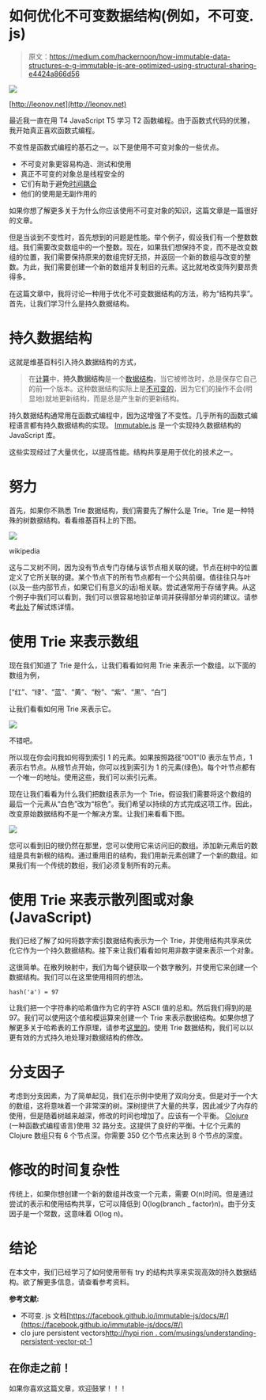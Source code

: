 # 如何优化不可变数据结构(例如，不可变. js)

> 原文：<https://medium.com/hackernoon/how-immutable-data-structures-e-g-immutable-js-are-optimized-using-structural-sharing-e4424a866d56>

![](img/d599127273be0e5f8e242c126a03c0f6.png)

[http://leonov.net](http://leonov.net)

最近我一直在用 T4 JavaScript T5 学习 T2 函数编程。由于函数式代码的优雅，我开始真正喜欢函数式编程。

不变性是函数式编程的基石之一。以下是使用不可变对象的一些优点。

*   不可变对象更容易构造、测试和使用
*   真正不可变的对象总是线程安全的
*   它们有助于避免[时间耦合](http://enterprisecraftsmanship.com/2017/04/10/temporal-coupling-and-immutability/)
*   他们的使用是无副作用的

如果你想了解更多关于为什么你应该使用不可变对象的知识，这篇文章是一篇很好的文章。

但是当谈到不变性时，首先想到的问题是性能。举个例子，假设我们有一个整数数组。我们需要改变数组中的一个整数。现在，如果我们想保持不变，而不是改变数组的位置，我们需要保持原来的数组完好无损，并返回一个新的数组与改变的整数。为此，我们需要创建一个新的数组并复制旧的元素。这比就地改变阵列要昂贵得多。

在这篇文章中，我将讨论一种用于优化不可变数据结构的方法，称为“结构共享”。首先，让我们学习什么是持久数据结构。

# 持久数据结构

这就是维基百科引入持久数据结构的方式，

> 在[计算](https://en.wikipedia.org/wiki/Computing)中，**持久数据结构**是一个[数据结构](https://en.wikipedia.org/wiki/Data_structure)，当它被修改时，总是保存它自己的前一个版本。这种数据结构实际上是[不可变的](https://en.wikipedia.org/wiki/Immutable_object)，因为它们的操作不会(明显地)就地更新结构，而是总是产生新的更新结构。

持久数据结构通常用在函数式编程中，因为这增强了不变性。几乎所有的函数式编程语言都有持久数据结构的实现。 [Immutable.js](https://facebook.github.io/immutable-js/) 是一个实现持久数据结构的 JavaScript 库。

这些实现经过了大量优化，以提高性能。结构共享是用于优化的技术之一。

# 努力

首先，如果你不熟悉 Trie 数据结构，我们需要先了解什么是 Trie。Trie 是一种特殊的树数据结构。看看维基百科上的下图。

![](img/b194b30b399ca42267fefd2c7ef9a924.png)

wikipedia

这与二叉树不同，因为没有节点专门存储与该节点相关联的键。节点在树中的位置定义了它所关联的键。某个节点下的所有节点都有一个公共前缀。值往往只与叶(以及一些内部节点，如果它们有意义的话)相关联。尝试通常用于存储字典。从这个例子中我们可以看到，我们可以很容易地验证单词并获得部分单词的建议。请参考[此处](https://en.wikipedia.org/wiki/Trie)了解试炼详情。

# 使用 Trie 来表示数组

现在我们知道了 Trie 是什么，让我们看看如何用 Trie 来表示一个数组。以下面的数组为例，

[“红”、“绿”、“蓝”、“黄”、“粉”、“紫”、“黑”、“白”]

让我们看看如何用 Trie 来表示它。

![](img/08c12e77dc00cef341af85b36d84fd26.png)

不错吧。

所以现在你会问我如何得到索引 1 的元素。如果按照路径“001”(0 表示左节点，1 表示右节点。从根节点开始，你可以找到索引为 1 的元素(绿色)。每个叶节点都有一个唯一的地址。使用这些，我们可以索引元素。

现在让我们看看为什么我们把数组表示为一个 Trie。假设我们需要将这个数组的最后一个元素从“白色”改为“棕色”。我们希望以持续的方式完成这项工作。因此，改变原始数据结构不是一个解决方案。让我们来看看下图。

![](img/b3660790c87acdfc1d58ae8ed3f2528f.png)

您可以看到旧的根仍然在那里，您可以使用它来访问旧的数组。添加新元素后的数组是具有新根的结构。通过重用旧的结构，我们用新元素创建了一个新的数组。如果我们有一个传统的数组，我们必须复制所有的元素。

# 使用 Trie 来表示散列图或对象(JavaScript)

我们已经了解了如何将数字索引数据结构表示为一个 Trie，并使用结构共享来优化它作为一个持久数据结构。接下来让我们看看如何用非数字键来表示一个对象。

这很简单。在散列映射中，我们为每个键获取一个数字散列，并使用它来创建一个数据结构。我们可以在这里使用相同的想法。

```
hash('a') = 97
```

让我们把一个字符串的哈希值作为它的字符 ASCII 值的总和。然后我们得到的是 97。我们可以使用这个值和模运算来创建一个 Trie 来表示数据结构。如果你想了解更多关于哈希表的工作原理，请参考[这里的](https://dzone.com/articles/how-hashmap-works-in-java)。使用 Trie 数据结构，我们可以以更有效的方式持久地处理对数据结构的修改。

# 分支因子

考虑到分支因素，为了简单起见，我们在示例中使用了双向分支。但是对于一个大的数组，这将意味着一个非常深的树。深树提供了大量的共享，因此减少了内存的使用，但是随着树越来越深，修改的时间也增加了。应该有一个平衡。 [Clojure](https://clojure.org/) (一种函数式编程语言)使用 32 路分支。这提供了良好的平衡。十亿个元素的 Clojure 数组只有 6 个节点深。你需要 350 亿个节点来达到 8 个节点的深度。

# 修改的时间复杂性

传统上，如果你想创建一个新的数组并改变一个元素，需要 O(n)时间。但是通过尝试的表示和使用结构共享，它可以降低到 O(log(branch _ factor)n)。由于分支因子是一个常数，这意味着 O(log n)。

# 结论

在本文中，我们已经学习了如何使用带有 try 的结构共享来实现高效的持久数据结构。欲了解更多信息，请查看参考资料。

**参考文献:**

*   不可变. js 文档[https://facebook.github.io/immutable-js/docs/#/](https://facebook.github.io/immutable-js/docs/#/)
*   clo jure persistent vectors[http://hypi rion . com/musings/understanding-persistent-vector-pt-1](http://hypirion.com/musings/understanding-persistent-vector-pt-1)

## 在你走之前！

如果你喜欢这篇文章，欢迎鼓掌！！！